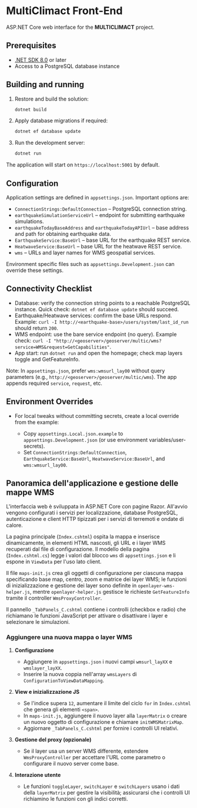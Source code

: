 # MultiClimact Front-End

ASP.NET Core web interface for the **MULTICLIMACT** project.

## Prerequisites

- [.NET SDK 8.0](https://dotnet.microsoft.com/download) or later
- Access to a PostgreSQL database instance

## Building and running

1. Restore and build the solution:

   ```bash
   dotnet build
   ```

2. Apply database migrations if required:

   ```bash
   dotnet ef database update
   ```

3. Run the development server:

   ```bash
   dotnet run
   ```

The application will start on `https://localhost:5001` by default.

## Configuration

Application settings are defined in `appsettings.json`. Important options are:

- `ConnectionStrings:DefaultConnection` – PostgreSQL connection string.
- `earthquakeSimulationServiceUrl` – endpoint for submitting earthquake simulations.
- `earthquakeTodayBaseAddress` and `earthquakeTodayAPIUrl` – base address and path for obtaining earthquake data.
- `EarthquakeService:BaseUrl` – base URL for the earthquake REST service.
- `HeatwaveService:BaseUrl` – base URL for the heatwave REST service.
- `wms` – URLs and layer names for WMS geospatial services.

Environment specific files such as `appsettings.Development.json` can override these settings.

## Connectivity Checklist

- Database: verify the connection string points to a reachable PostgreSQL instance. Quick check: `dotnet ef database update` should succeed.
- Earthquake/Heatwave services: confirm the base URLs respond. Example: `curl -I http://<earthquake-base>/users/system/last_id_run` should return `200`.
- WMS endpoint: use the bare service endpoint (no query). Example check: `curl -I "http://<geoserver>/geoserver/multic/wms?service=WMS&request=GetCapabilities"`.
- App start: run `dotnet run` and open the homepage; check map layers toggle and GetFeatureInfo.

Note: In `appsettings.json`, prefer `wms:wmsurl_lay00` without query parameters (e.g., `http://<geoserver>/geoserver/multic/wms`). The app appends required `service`, `request`, etc.

## Environment Overrides

- For local tweaks without committing secrets, create a local override from the example:

  - Copy `appsettings.Local.json.example` to `appsettings.Development.json` (or use environment variables/user-secrets).
  - Set `ConnectionStrings:DefaultConnection`, `EarthquakeService:BaseUrl`, `HeatwaveService:BaseUrl`, and `wms:wmsurl_lay00`.

## Panoramica dell'applicazione e gestione delle mappe WMS

L'interfaccia web è sviluppata in ASP.NET Core con pagine Razor. All'avvio vengono configurati i servizi per localizzazione, database PostgreSQL, autenticazione e client HTTP tipizzati per i servizi di terremoti e ondate di calore.

La pagina principale (`Index.cshtml`) ospita la mappa e inserisce dinamicamente, in elementi HTML nascosti, gli URL e i layer WMS recuperati dal file di configurazione. Il modello della pagina (`Index.cshtml.cs`) legge i valori dal blocco `wms` di `appsettings.json` e li espone in `ViewData` per l'uso lato client.

Il file `maps-init.js` crea gli oggetti di configurazione per ciascuna mappa specificando base map, centro, zoom e matrice dei layer WMS; le funzioni di inizializzazione e gestione dei layer sono definite in `openlayer-wms-helper.js`, mentre `openlayer-helper.js` gestisce le richieste `GetFeatureInfo` tramite il controller `WmsProxyController`.

Il pannello `_TabPanels_C.cshtml` contiene i controlli (checkbox e radio) che richiamano le funzioni JavaScript per attivare o disattivare i layer e selezionare le simulazioni.

### Aggiungere una nuova mappa o layer WMS

1. **Configurazione**  
   - Aggiungere in `appsettings.json` i nuovi campi `wmsurl_layXX` e `wmslayer_layXX`.  
   - Inserire la nuova coppia nell'array `wmsLayers` di `ConfigurationToViewDataMapping`.

2. **View e inizializzazione JS**  
   - Se l'indice supera `12`, aumentare il limite del ciclo `for` in `Index.cshtml` che genera gli elementi `<span>`.  
   - In `maps-init.js`, aggiungere il nuovo layer alla `layerMatrix` o creare un nuovo oggetto di configurazione e chiamare `initWMSMatrixMap`.  
   - Aggiornare `_TabPanels_C.cshtml` per fornire i controlli UI relativi.

3. **Gestione del proxy (opzionale)**  
   - Se il layer usa un server WMS differente, estendere `WmsProxyController` per accettare l'URL come parametro o configurare il nuovo server come base.

4. **Interazione utente**  
   - Le funzioni `toggleLayer`, `switchLayer` e `switchLayers` usano i dati della `layerMatrix` per gestire la visibilità; assicurarsi che i controlli UI richiamino le funzioni con gli indici corretti.


